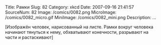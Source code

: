 Title: Рамки 
Slug: 82 
Category: xkcd 
Date: 2007-09-16 21:41:57 
SourceNum: 82 
Image: /comics/0082.png 
MicroImage: /comics/0082_micro.gif 
MiniImage: /comics/0082_mini.png 
Description: ... 

[Изображён человек, нарисованный на листе. Рамки вокруг человека начинают тянуться к нему, обхватывают конечности, разрывают на части и растаскивают]